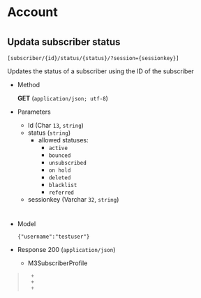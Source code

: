 # Account

#

## Updata subscriber status 

	[subscriber/{id}/status/{status}/?session={sessionkey}]

 Updates the status of a subscriber using the ID of the subscriber

+ Method

	**GET** (`application/json; utf-8`)

+ Parameters

	+ Id (Char `13`,  `string`)
	+ status (`string`)
		+ allowed statuses:
			+ `active`
			+ `bounced`
			+ `unsubscribed`
			+ `on hold`
			+ `deleted`
			+ `blacklist`
			+ `referred`
	+ sessionkey (Varchar `32`, `string`)
	
	
#

+ Model

	```
	{"username":"testuser"}
	```

+ Response 200 (`application/json`)

	+ M3SubscriberProfile

> 		+ 
> 		+ 
> 		+ 